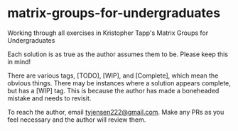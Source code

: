 # matrix-groups-for-undergraduates
Working through all exercises in Kristopher Tapp's Matrix Groups for Undergraduates

Each solution is as true as the author assumes them to be. Please keep this in mind!

There are various tags, [TODO], [WIP], and [Complete], which mean the obvious things.
There may be instances where a solution appears complete, but has a [WIP] tag. This is because the author has made a boneheaded mistake and needs to revisit.

To reach the author, email tyjensen222@gmail.com. 
Make any PRs as you feel necessary and the author will review them.